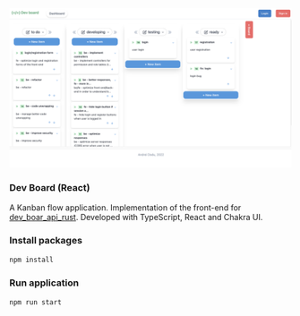 ![header](header1.png)

### Dev Board (React)

A Kanban flow application. Implementation of the front-end for [dev_boar_api_rust](https://github.com/goto-eof/dev_board_api_rust). Developed with TypeScript, React and Chakra UI.

### Install packages

```sh
npm install
```

### Run application

```sh
npm run start
```

